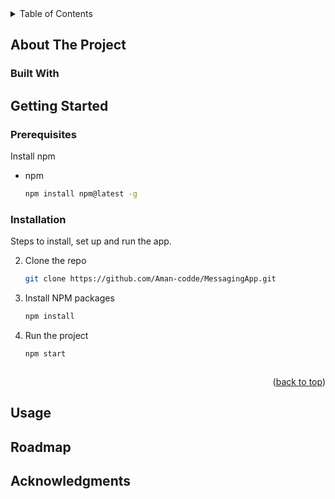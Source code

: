 
<!-- TABLE OF CONTENTS -->
<details>
  <summary>Table of Contents</summary>
  <ol>
    <li>
      <a href="#about-the-project">About The Project</a>
      <ul>
        <li><a href="#built-with">Built With</a></li>
      </ul>
    </li>
    <li>
      <a href="#getting-started">Getting Started</a>
      <ul>
        <li><a href="#prerequisites">Prerequisites</a></li>
        <li><a href="#installation">Installation</a></li>
      </ul>
    </li>
    <li><a href="#usage">Usage</a></li>
    <li><a href="#roadmap">Roadmap</a></li>
      <li><a href="#acknowledgments">Acknowledgments</a></li>
  </ol>
</details>



<!-- ABOUT THE PROJECT -->
## About The Project




### Built With


## Getting Started


### Prerequisites

Install npm
* npm
  ```sh
  npm install npm@latest -g
  ```

### Installation

Steps to install, set up and run the app.

2. Clone the repo
   ```sh
   git clone https://github.com/Aman-codde/MessagingApp.git
   ```
3. Install NPM packages
   ```sh
   npm install
   ```
4. Run the project
   ```sh
   npm start

   

<p align="right">(<a href="#readme-top">back to top</a>)</p>



<!-- USAGE EXAMPLES -->
## Usage




<!-- ROADMAP -->
## Roadmap



<!-- ACKNOWLEDGMENTS -->
## Acknowledgments



